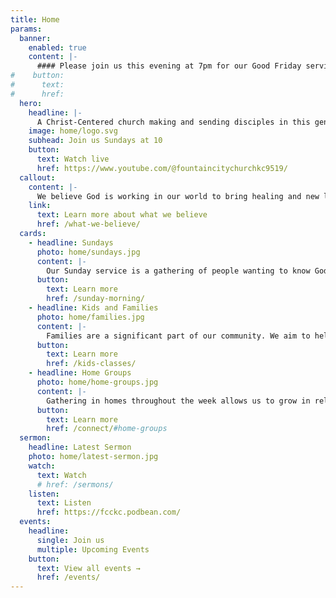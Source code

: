 ```yaml
---
title: Home
params:
  banner:
    enabled: true
    content: |-
      #### Please join us this evening at 7pm for our Good Friday service. 
#    button:
#      text:
#      href:
  hero:
    headline: |-
      A Christ-Centered church making and sending disciples in this generation and the next.
    image: home/logo.svg
    subhead: Join us Sundays at 10
    button:
      text: Watch live
      href: https://www.youtube.com/@fountaincitychurchkc9519/
  callout:
    content: |-
      We believe God is working in our world to bring healing and new life to all people and places through Jesus Christ. God wants people to know  him, find their true selves in him, flourish in all of life with him.
    link:
      text: Learn more about what we believe
      href: /what-we-believe/
  cards:
    - headline: Sundays
      photo: home/sundays.jpg
      content: |-
        Our Sunday service is a gathering of people wanting to know God. Together we worship God and learn from Him as we sing, pray, and hear from Scripture.
      button:
        text: Learn more
        href: /sunday-morning/
    - headline: Kids and Families
      photo: home/families.jpg
      content: |-
        Families are a significant part of our community. We aim to help kids of all ages grow as faithful followers of Jesus as we assist parents to raise them in the ways of God.
      button:
        text: Learn more
        href: /kids-classes/
    - headline: Home Groups
      photo: home/home-groups.jpg
      content: |-
        Gathering in homes throughout the week allows us to grow in relationship with God and others. Our groups share meals, discuss life and God's Word, and pray for one another.
      button:
        text: Learn more
        href: /connect/#home-groups
  sermon:
    headline: Latest Sermon
    photo: home/latest-sermon.jpg
    watch:
      text: Watch
      # href: /sermons/
    listen:
      text: Listen
      href: https://fcckc.podbean.com/
  events:
    headline:
      single: Join us
      multiple: Upcoming Events
    button:
      text: View all events →
      href: /events/
---
```

